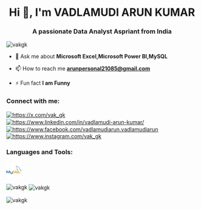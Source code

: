 <h1 align="center">Hi 👋, I'm VADLAMUDI ARUN KUMAR</h1>
<h3 align="center">A passionate Data Analyst Aspriant from India</h3>

<p align="left"> <img src="https://komarev.com/ghpvc/?username=vakgk&label=Profile%20views&color=0e75b6&style=flat" alt="vakgk" /> </p>

- 💬 Ask me about **Microsoft Excel,Microsoft Power BI,MySQL**

- 📫 How to reach me **arunpersonal21085@gmail.com**

- ⚡ Fun fact **I am Funny**

<h3 align="left">Connect with me:</h3>
<p align="left">
<a href="https://twitter.com/https://x.com/vak_gk" target="blank"><img align="center" src="https://raw.githubusercontent.com/rahuldkjain/github-profile-readme-generator/master/src/images/icons/Social/twitter.svg" alt="https://x.com/vak_gk" height="30" width="40" /></a>
<a href="https://linkedin.com/in/https://www.linkedin.com/in/vadlamudi-arun-kumar/" target="blank"><img align="center" src="https://raw.githubusercontent.com/rahuldkjain/github-profile-readme-generator/master/src/images/icons/Social/linked-in-alt.svg" alt="https://www.linkedin.com/in/vadlamudi-arun-kumar/" height="30" width="40" /></a>
<a href="https://fb.com/https://www.facebook.com/vadlamudiarun.vadlamudiarun" target="blank"><img align="center" src="https://raw.githubusercontent.com/rahuldkjain/github-profile-readme-generator/master/src/images/icons/Social/facebook.svg" alt="https://www.facebook.com/vadlamudiarun.vadlamudiarun" height="30" width="40" /></a>
<a href="https://instagram.com/https://www.instagram.com/vak_gk" target="blank"><img align="center" src="https://raw.githubusercontent.com/rahuldkjain/github-profile-readme-generator/master/src/images/icons/Social/instagram.svg" alt="https://www.instagram.com/vak_gk" height="30" width="40" /></a>
</p>

<h3 align="left">Languages and Tools:</h3>
<p align="left"> <a href="https://www.mysql.com/" target="_blank" rel="noreferrer"> <img src="https://raw.githubusercontent.com/devicons/devicon/master/icons/mysql/mysql-original-wordmark.svg" alt="mysql" width="40" height="40"/> </a> </p>

<p><img align="left" src="https://github-readme-stats.vercel.app/api/top-langs?username=vakgk&show_icons=true&locale=en&layout=compact" alt="vakgk" /></p>

<p>&nbsp;<img align="center" src="https://github-readme-stats.vercel.app/api?username=vakgk&show_icons=true&locale=en" alt="vakgk" /></p>

<p><img align="center" src="https://github-readme-streak-stats.herokuapp.com/?user=vakgk&" alt="vakgk" /></p>
